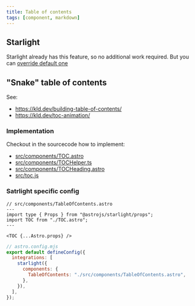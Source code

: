 ```yaml
---
title: Table of contents
tags: [component, markdown]
---
```


## Starlight

Starlight already has this feature, so no additional work required. But you can [override default one](https://starlight.astro.build/reference/overrides/#tableofcontents)

## "Snake" table of contents

See:

- https://kld.dev/building-table-of-contents/
- https://kld.dev/toc-animation/

### Implementation

Checkout in the sourcecode how to implement:

- [src/components/TOC.astro](https://github.com/stereobooster/astro-digital-garden/tree/main/src/components/TOC.astro)
- [src/components/TOCHelper.ts](https://github.com/stereobooster/astro-digital-garden/tree/main/src/components/TOCHelper.ts)
- [src/components/TOCHeading.astro](https://github.com/stereobooster/astro-digital-garden/tree/main/src/components/TOCHeading.astro)
- [src/toc.js](https://github.com/stereobooster/astro-digital-garden/tree/main/src/components/toc.js)

### Satrlight specific config

```astro
// src/components/TableOfContents.astro
---
import type { Props } from "@astrojs/starlight/props";
import TOC from "./TOC.astro";
---

<TOC {...Astro.props} />
```

```js
// astro.config.mjs
export default defineConfig({
  integrations: [
    starlight({
      components: {
        TableOfContents: "./src/components/TableOfContents.astro",
      },
    }),
  ],
});
```
